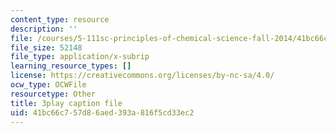 ```yaml
---
content_type: resource
description: ''
file: /courses/5-111sc-principles-of-chemical-science-fall-2014/41bc66c757d86aed393a816f5cd33ec2_CFPnZ66nge4.srt
file_size: 52148
file_type: application/x-subrip
learning_resource_types: []
license: https://creativecommons.org/licenses/by-nc-sa/4.0/
ocw_type: OCWFile
resourcetype: Other
title: 3play caption file
uid: 41bc66c7-57d8-6aed-393a-816f5cd33ec2
---
```

